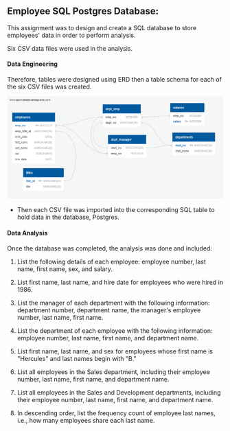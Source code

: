 
## Employee SQL Postgres Database: 




This assignment was to design and create a SQL database to store employees' data in order to perform analysis.

 Six CSV data files were used in the analysis.


#### Data Engineering

Therefore, tables were designed using ERD then a table schema for each of the six CSV files was created.






![](EmployeeSQL/imagesql/ERD%20QuickDBD.png)


  



* Then each CSV file was imported into the corresponding SQL table to hold data in the database, Postgres.


#### Data Analysis

Once the database was completed, the analysis was done and included:

1. List the following details of each employee: employee number, last name, first name, sex, and salary.

2. List first name, last name, and hire date for employees who were hired in 1986.

3. List the manager of each department with the following information: department number, department name, the manager's employee number, last name, first name.

4. List the department of each employee with the following information: employee number, last name, first name, and department name.

5. List first name, last name, and sex for employees whose first name is "Hercules" and last names begin with "B."

6. List all employees in the Sales department, including their employee number, last name, first name, and department name.

7. List all employees in the Sales and Development departments, including their employee number, last name, first name, and department name.

8. In descending order, list the frequency count of employee last names, i.e., how many employees share each last name.





